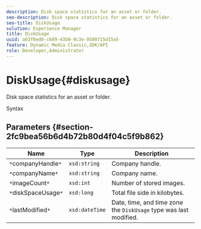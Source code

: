 ```yaml
---
description: Disk space statistics for an asset or folder.
seo-description: Disk space statistics for an asset or folder.
seo-title: DiskUsage
solution: Experience Manager
title: DiskUsage
uuid: a63f0ed0-c689-43b0-9c3e-9500715d15a5
feature: Dynamic Media Classic,SDK/API
role: Developer,Administrator
---
```


# DiskUsage{#diskusage}

Disk space statistics for an asset or folder.

 Syntax 

## Parameters {#section-2fc9bea56b6d4b72b80d4f04c5f9b862}

|  Name  | Type  | Description  |
|---|---|---|
|  `*`companyHandle`*`  | `xsd:string`  | Company handle.  |
|  `*`companyName`*`  | `xsd:string`  | Company name.  |
|  `*`imageCount`*`  | `xsd:int`  | Number of stored images.  |
|  `*`diskSpaceUsage`*`  | `xsd:long`  | Total file side in kilobytes.  |
|  `*`lastModified`*`  | `xsd:dateTime`  |Date, time, and time zone the `DiskUsage` type was last modified.  |

